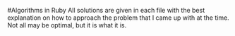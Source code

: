 #Algorithms in Ruby
All solutions are given in each file with the best explanation on how to approach the problem that I came up with at the time. Not all may be optimal, but it is what it is.
